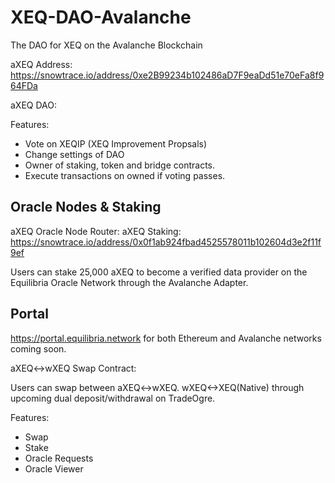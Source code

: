 # XEQ-DAO-Avalanche
The DAO for XEQ on the Avalanche Blockchain

aXEQ Address: https://snowtrace.io/address/0xe2B99234b102486aD7F9eaDd51e70eFa8f964FDa

aXEQ DAO: 

Features:
- Vote on XEQIP (XEQ Improvement Propsals)
- Change settings of DAO
- Owner of staking, token and bridge contracts.
- Execute transactions on owned if voting passes. 

## Oracle Nodes & Staking

aXEQ Oracle Node Router:
aXEQ Staking: https://snowtrace.io/address/0x0f1ab924fbad4525578011b102604d3e2f11f9ef

Users can stake 25,000 aXEQ to become a verified data provider on the Equilibria Oracle Network through the Avalanche Adapter.

## Portal 
https://portal.equilibria.network for both Ethereum and Avalanche networks coming soon. 

aXEQ<->wXEQ Swap Contract:

Users can swap between aXEQ<->wXEQ. wXEQ<->XEQ(Native) through upcoming dual deposit/withdrawal on TradeOgre.

Features:
- Swap
- Stake
- Oracle Requests
- Oracle Viewer
